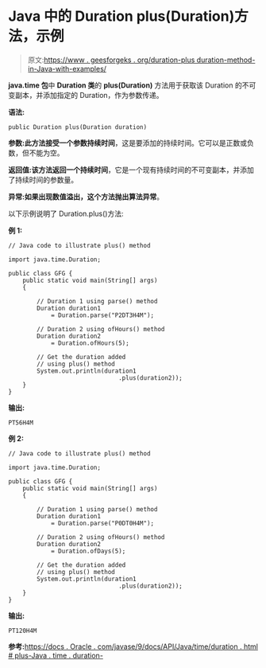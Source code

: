 # Java 中的 Duration plus(Duration)方法，示例

> 原文:[https://www . geesforgeks . org/duration-plus duration-method-in-Java-with-examples/](https://www.geeksforgeeks.org/duration-plusduration-method-in-java-with-examples/)

**java.time 包**中 **Duration 类**的 **plus(Duration)** 方法用于获取该 Duration 的不可变副本，并添加指定的 Duration，作为参数传递。

**语法:**

```
public Duration plus(Duration duration)

```

**参数:**此方法接受一个参数**持续时间**，这是要添加的持续时间。它可以是正数或负数，但不能为空。

**返回值:**该方法返回一个**持续时间**，它是一个现有持续时间的不可变副本，并添加了持续时间的参数量。

**异常:**如果出现数值溢出，这个方法抛出**算法异常**。

以下示例说明了 Duration.plus()方法:

**例 1:**

```
// Java code to illustrate plus() method

import java.time.Duration;

public class GFG {
    public static void main(String[] args)
    {

        // Duration 1 using parse() method
        Duration duration1
            = Duration.parse("P2DT3H4M");

        // Duration 2 using ofHours() method
        Duration duration2
            = Duration.ofHours(5);

        // Get the duration added
        // using plus() method
        System.out.println(duration1
                               .plus(duration2));
    }
}
```

**输出:**

```
PT56H4M

```

**例 2:**

```
// Java code to illustrate plus() method

import java.time.Duration;

public class GFG {
    public static void main(String[] args)
    {

        // Duration 1 using parse() method
        Duration duration1
            = Duration.parse("P0DT0H4M");

        // Duration 2 using ofHours() method
        Duration duration2
            = Duration.ofDays(5);

        // Get the duration added
        // using plus() method
        System.out.println(duration1
                               .plus(duration2));
    }
}
```

**输出:**

```
PT120H4M

```

**参考:**[https://docs . Oracle . com/javase/9/docs/API/Java/time/duration . html # plus-Java . time . duration-](https://docs.oracle.com/javase/9/docs/api/java/time/Duration.html#plus-java.time.Duration-)